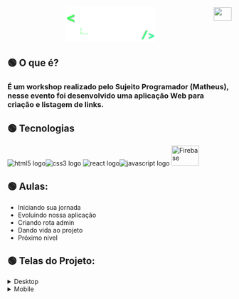 <div align="center">
  <a href="https://github.com/cesarcanoff/startse-tech-academy/" title="Translate to English"><img src="https://img.freepik.com/vetores-gratis/ilustracao-de-bandeira-eua_53876-18165.jpg?w=2000" align="right" width="40px" height="30px" /></a>
  <img src="images/logo.png" width="200" />
</div>

## 🟢 O que é?
### É um workshop realizado pelo Sujeito Programador (Matheus), nesse evento foi desenvolvido uma aplicação Web para criação e listagem de links.

## 🟢 Tecnologias

<img title="HTML5" src="https://cdn.jsdelivr.net/gh/devicons/devicon/icons/html5/html5-plain.svg" height="40" width="52" alt="html5 logo"  /><img title="CSS3" src="https://cdn.jsdelivr.net/gh/devicons/devicon/icons/css3/css3-plain.svg" height="40" width="52" alt="css3 logo"  />  <img title="React" src="https://cdn.jsdelivr.net/gh/devicons/devicon/icons/react/react-original.svg" height="40" width="52" alt="react logo"  /><img title="Javascript" src="https://cdn.jsdelivr.net/gh/devicons/devicon/icons/javascript/javascript-original.svg" height="40" width="52" alt="javascript logo"  /> <img title="Firebase" src="https://cdn.jsdelivr.net/gh/devicons/devicon/icons/firebase/firebase-plain.svg" height="45" width="62" />

## 🟢 Aulas:
- Iniciando sua jornada
- Evoluindo nossa aplicação
- Criando rota admin
- Dando vida ao projeto
- Próximo nível

## 🟢 Telas do Projeto:

<details>
  <summary>Desktop</summary>
  <div align="center">
    <img title="Main Screen (Home)" src="design/home-desk.png" width="50%" />
    <img title="Admin Social Medias Screen" src="design/admin-desk-1.png" width="50%" />
    <img title="Admin Create Links Screen" src="design/admin-desk.png" width="50%" />
    <img title="Login Screen" src="design/login-desk.png" width="50%" />
  </div>
</details>

<details>
  <summary>Mobile</summary>
  <div align="center">
    <img title="Main Screen (Home)" src="design/home-mobile.png" width="25%" />
    <img title="Admin Social Medias Screen" src="design/admin-mobile-1.png" width="25%" />
    <img title="Admin Create Links Screen" src="design/admin-mobile.png" width="25%" />
    <img title="Login Screen" src="design/login-mobile.png" width="25%" />
  </div>
</details>


